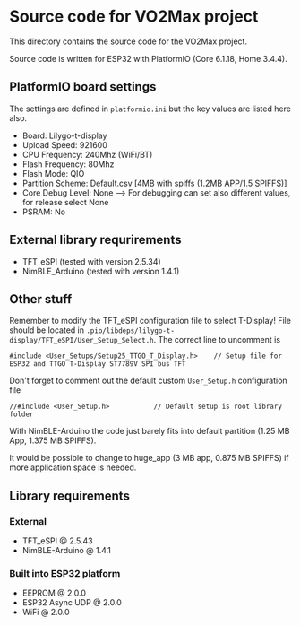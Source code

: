 # Source code for VO2Max project
This directory contains the source code for the VO2Max project.

Source code is written for ESP32 with PlatformIO (Core 6.1.18, Home 3.4.4).

## PlatformIO board settings
The settings are defined in ```platformio.ini``` but the key values are listed here also.

 * Board: Lilygo-t-display
 * Upload Speed: 921600
 * CPU Frequency: 240Mhz (WiFi/BT)
 * Flash Frequency: 80Mhz
 * Flash Mode: QIO
 * Partition Scheme: Default.csv [4MB with spiffs (1.2MB APP/1.5 SPIFFS)]
 * Core Debug Level: None --> For debugging can set also different values, for release select None
 * PSRAM: No

## External library requrirements
 * TFT_eSPI (tested with version 2.5.34)
 * NimBLE_Arduino (tested with version 1.4.1)

## Other stuff
Remember to modify the TFT_eSPI configuration file to select T-Display! File should be located in ```.pio/libdeps/lilygo-t-display/TFT_eSPI/User_Setup_Select.h```. The correct line to uncomment is 
```
#include <User_Setups/Setup25_TTGO_T_Display.h>    // Setup file for ESP32 and TTGO T-Display ST7789V SPI bus TFT
```

Don't forget to comment out the default custom ```User_Setup.h``` configuration file
```
//#include <User_Setup.h>           // Default setup is root library folder
```

With NimBLE-Arduino the code just barely fits into default partition (1.25 MB App, 1.375 MB SPIFFS).

It would be possible to change to huge_app (3 MB app, 0.875 MB SPIFFS) if more application space is needed.


## Library requirements
### External
 * TFT_eSPI @ 2.5.43
 * NimBLE-Arduino @ 1.4.1

### Built into ESP32 platform
 * EEPROM @ 2.0.0
 * ESP32 Async UDP @ 2.0.0
 * WiFi @ 2.0.0
